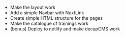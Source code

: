 - Make the layout work
- Add a simple Navbar with NuxtLink
- Create simple HTML structure for the pages
- Make the catalogue of trainings work
- (bonus) Deploy to netlify and make decapCMS work 
